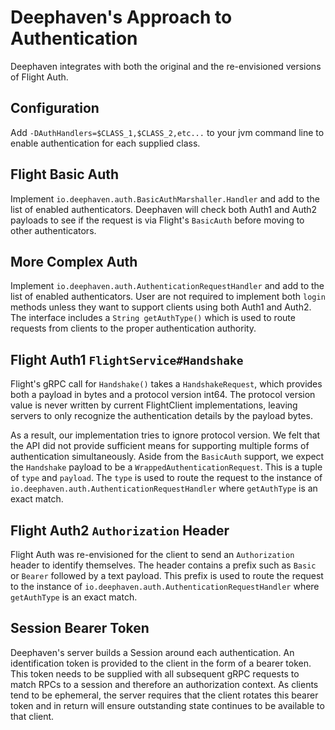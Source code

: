 Deephaven's Approach to Authentication
======================================

Deephaven integrates with both the original and the re-envisioned versions of Flight Auth.

Configuration
-------------

Add `-DAuthHandlers=$CLASS_1,$CLASS_2,etc...` to your jvm command line to enable authentication for each supplied
class.

Flight Basic Auth
-----------------

Implement `io.deephaven.auth.BasicAuthMarshaller.Handler` and add to the list of enabled authenticators.
Deephaven will check both Auth1 and Auth2 payloads to see if the request is via Flight's `BasicAuth` before moving
to other authenticators.

More Complex Auth
-----------------

Implement `io.deephaven.auth.AuthenticationRequestHandler` and add to the list of enabled authenticators. User are
not required to implement both `login` methods unless they want to support clients using both Auth1 and Auth2. The
interface includes a `String getAuthType()` which is used to route requests from clients to the proper
authentication authority.

Flight Auth1 `FlightService#Handshake`
--------------------------------------
Flight's gRPC call for `Handshake()` takes a `HandshakeRequest`, which provides both a payload in bytes and a
protocol version int64. The protocol version value is never written by current FlightClient implementations, leaving
servers to only recognize the authentication details by the payload bytes.

As a result, our implementation tries to ignore protocol version. We felt that the API did not provide sufficient
means for supporting multiple forms of authentication simultaneously. Aside from the `BasicAuth` support, we expect
the `Handshake` payload to be a `WrappedAuthenticationRequest`. This is a tuple of `type` and `payload`. The `type`
is used to route the request to the instance of `io.deephaven.auth.AuthenticationRequestHandler` where `getAuthType`
is an exact match.


Flight Auth2 `Authorization` Header
------------------------------------
Flight Auth was re-envisioned for the client to send an `Authorization` header to identify themselves. The header
contains a prefix such as `Basic` or `Bearer` followed by a text payload. This prefix is used to route the request
to the instance of `io.deephaven.auth.AuthenticationRequestHandler` where `getAuthType` is an exact match.

Session Bearer Token
--------------------

Deephaven's server builds a Session around each authentication. An identification token is provided to the client
in the form of a bearer token. This token needs to be supplied with all subsequent gRPC requests to match RPCs to
a session and therefore an authorization context. As clients tend to be ephemeral, the server requires that the
client rotates this bearer token and in return will ensure outstanding state continues to be available to that client.
